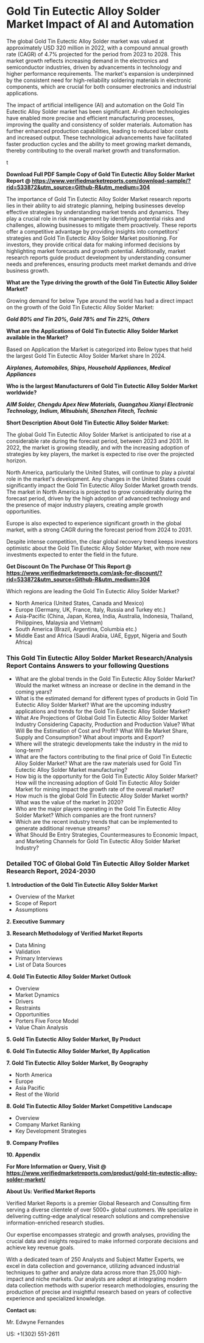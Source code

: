 <meta name="title" content="Global Gold Tin Eutectic Alloy Solder Market Impact of AI and Automation"><meta name="description" content="The global Gold Tin Eutectic Alloy Solder market was valued at approximately USD 320 million in 2022, with a compound annual growth rate (CAGR) of 4.7% projected for t"><meta name="title" content="Gold Tin Eutectic Alloy Solder Market Size, Share, Scope, Trends, Growth, Opportunities, Analysis, Forecast"><h1>Gold Tin Eutectic Alloy Solder Market Impact of AI and Automation</h1><p>The global Gold Tin Eutectic Alloy Solder market was valued at approximately USD 320 million in 2022, with a compound annual growth rate (CAGR) of 4.7% projected for the period from 2023 to 2028. This market growth reflects increasing demand in the electronics and semiconductor industries, driven by advancements in technology and higher performance requirements. The market's expansion is underpinned by the consistent need for high-reliability soldering materials in electronic components, which are crucial for both consumer electronics and industrial applications.</p><p>The impact of artificial intelligence (AI) and automation on the Gold Tin Eutectic Alloy Solder market has been significant. AI-driven technologies have enabled more precise and efficient manufacturing processes, improving the quality and consistency of solder materials. Automation has further enhanced production capabilities, leading to reduced labor costs and increased output. These technological advancements have facilitated faster production cycles and the ability to meet growing market demands, thereby contributing to the overall market growth and transformation.</p>t</p><p id="" class=""><strong>Download Full PDF Sample Copy of Gold Tin Eutectic Alloy Solder Market Report @ <a href="https://www.verifiedmarketreports.com/download-sample/?rid=533872&utm_source=Github-R&utm_medium=304" target="_blank">https://www.verifiedmarketreports.com/download-sample/?rid=533872&utm_source=Github-R&utm_medium=304</a></strong></p><p>The importance of&nbsp;Gold Tin Eutectic Alloy Solder Market research reports lies in their ability to aid strategic planning, helping businesses develop effective strategies by understanding market trends and dynamics. They play a crucial role in risk management by identifying potential risks and challenges, allowing businesses to mitigate them proactively. These reports offer a competitive advantage by providing insights into competitors' strategies and Gold Tin Eutectic Alloy Solder Market positioning. For investors, they provide critical data for making informed decisions by highlighting market forecasts and growth potential. Additionally, market research reports guide product development by understanding consumer needs and preferences, ensuring products meet market demands and drive business growth.</p><p><strong>What are the&nbsp;Type driving the growth of the Gold Tin Eutectic Alloy Solder Market?</strong></p><p id="" class="">Growing demand for below Type around the world has had a direct impact on the growth of the Gold Tin Eutectic Alloy Solder Market:</p><em><strong>Gold 80% and Tin 20%, Gold 78% and Tin 22%, Others</strong></em></p><strong>What are the&nbsp;Applications&nbsp;of Gold Tin Eutectic Alloy Solder Market available in the Market?</strong></p><p id="" class="">Based on Application the Market is categorized into Below types that held the largest Gold Tin Eutectic Alloy Solder Market share In 2024.</p><em><strong>Airplanes, Automobiles, Ships, Household Appliances, Medical Appliances</strong></em></p><strong>Who is the largest Manufacturers of Gold Tin Eutectic Alloy Solder Market worldwide?</strong></p><p><em><strong>AIM Solder, Chengdu Apex New Materials, Guangzhou Xianyi Electronic Technology, Indium, Mitsubishi, Shenzhen Fitech, Technic</strong></em></p><p id="" class=""><strong>Short Description About Gold Tin Eutectic Alloy Solder Market:</strong></p><p>The global Gold Tin Eutectic Alloy Solder Market is anticipated to rise at a considerable rate during the forecast period, between 2023 and 2031. In 2022, the market is growing steadily, and with the increasing adoption of strategies by key players, the market is expected to rise over the projected horizon.</p><p>North America, particularly the United States, will continue to play a pivotal role in the market's development. Any changes in the United States could significantly impact the Gold Tin Eutectic Alloy Solder Market growth trends. The market in North America is projected to grow considerably during the forecast period, driven by the high adoption of advanced technology and the presence of major industry players, creating ample growth opportunities.</p><p>Europe is also expected to experience significant growth in the global market, with a strong CAGR during the forecast period from 2024 to 2031.</p><p>Despite intense competition, the clear global recovery trend keeps investors optimistic about the Gold Tin Eutectic Alloy Solder Market, with more new investments expected to enter the field in the future.</p><p id="" class=""><strong>Get Discount On The Purchase Of This Report @ <a href="https://www.verifiedmarketreports.com/ask-for-discount/?rid=533872&utm_source=Github-R&utm_medium=304" target="_blank">https://www.verifiedmarketreports.com/ask-for-discount/?rid=533872&utm_source=Github-R&utm_medium=304</a></strong></p>Which regions are leading the Gold Tin Eutectic Alloy Solder Market?</p><ul><li>North America (United States, Canada and Mexico)</li><li>Europe (Germany, UK, France, Italy, Russia and Turkey etc.)</li><li>Asia-Pacific (China, Japan, Korea, India, Australia, Indonesia, Thailand, Philippines, Malaysia and Vietnam)</li><li>South America (Brazil, Argentina, Columbia etc.)</li><li>Middle East and Africa (Saudi Arabia, UAE, Egypt, Nigeria and South Africa)</li></ul><h3 id="" class="">This Gold Tin Eutectic Alloy Solder Market Research/Analysis Report Contains Answers to your following Questions</h3><ul><li>What are the global trends in the Gold Tin Eutectic Alloy Solder Market? Would the market witness an increase or decline in the demand in the coming years?</li><li>What is the estimated demand for different types of products in Gold Tin Eutectic Alloy Solder Market? What are the upcoming industry applications and trends for the Gold Tin Eutectic Alloy Solder Market?</li><li>What Are Projections of Global Gold Tin Eutectic Alloy Solder Market Industry Considering Capacity, Production and Production Value? What Will Be the Estimation of Cost and Profit? What Will Be Market Share, Supply and Consumption? What about imports and Export?</li><li>Where will the strategic developments take the industry in the mid to long-term?</li><li>What are the factors contributing to the final price of Gold Tin Eutectic Alloy Solder Market? What are the raw materials used for Gold Tin Eutectic Alloy Solder Market manufacturing?</li><li>How big is the opportunity for the Gold Tin Eutectic Alloy Solder Market? How will the increasing adoption of Gold Tin Eutectic Alloy Solder Market for mining impact the growth rate of the overall market?</li><li>How much is the global Gold Tin Eutectic Alloy Solder Market worth? What was the value of the market In 2020?</li><li>Who are the major players operating in the Gold Tin Eutectic Alloy Solder Market? Which companies are the front runners?</li><li>Which are the recent industry trends that can be implemented to generate additional revenue streams?</li><li>What Should Be Entry Strategies, Countermeasures to Economic Impact, and Marketing Channels for Gold Tin Eutectic Alloy Solder Market Industry?</li></ul><h3 id="" class="">Detailed TOC of Global Gold Tin Eutectic Alloy Solder Market Research Report, 2024-2030</h3><p id="" class=""><strong>1. Introduction of the Gold Tin Eutectic Alloy Solder Market</strong></p><ul><li>Overview of the Market</li><li>Scope of Report</li><li>Assumptions</li></ul><p id="" class=""><strong>2. Executive Summary</strong></p><p id="" class=""><strong>3. Research Methodology of Verified Market Reports</strong></p><ul><li>Data Mining</li><li>Validation</li><li>Primary Interviews</li><li>List of Data Sources</li></ul><p id="" class=""><strong>4. Gold Tin Eutectic Alloy Solder Market Outlook</strong></p><ul><li>Overview</li><li>Market Dynamics</li><li>Drivers</li><li>Restraints</li><li>Opportunities</li><li>Porters Five Force Model</li><li>Value Chain Analysis</li></ul><p id="" class=""><strong>5. Gold Tin Eutectic Alloy Solder Market, By Product</strong></p><p id="" class=""><strong>6. Gold Tin Eutectic Alloy Solder Market, By Application</strong></p><p id="" class=""><strong>7. Gold Tin Eutectic Alloy Solder Market, By Geography</strong></p><ul><li>North America</li><li>Europe</li><li>Asia Pacific</li><li>Rest of the World</li></ul><p id="" class=""><strong>8. Gold Tin Eutectic Alloy Solder Market Competitive Landscape</strong></p><ul><li>Overview</li><li>Company Market Ranking</li><li>Key Development Strategies</li></ul><p id="" class=""><strong>9. Company Profiles</strong></p><p id="" class=""><strong>10. Appendix</strong></p><p id="" class=""><strong>For More Information or Query, Visit @ <a href="https://www.verifiedmarketreports.com/product/gold-tin-eutectic-alloy-solder-market/" target="_blank">https://www.verifiedmarketreports.com/product/gold-tin-eutectic-alloy-solder-market/</a></strong></p><p id="" class=""><strong>About Us: Verified Market Reports</strong></p><p id="" class="">Verified Market Reports is a premier Global Research and Consulting firm serving a diverse clientele of over 5000+ global customers. We specialize in delivering cutting-edge analytical research solutions and comprehensive information-enriched research studies.</p><p id="" class="">Our expertise encompasses strategic and growth analyses, providing the crucial data and insights required to make informed corporate decisions and achieve key revenue goals.</p><p id="" class="">With a dedicated team of 250 Analysts and Subject Matter Experts, we excel in data collection and governance, utilizing advanced industrial techniques to gather and analyze data across more than 25,000 high-impact and niche markets. Our analysts are adept at integrating modern data collection methods with superior research methodologies, ensuring the production of precise and insightful research based on years of collective experience and specialized knowledge.</p><p id="" class=""><strong>Contact us:</strong></p><p id="" class="">Mr. Edwyne Fernandes</p><p id="" class="">US: +1(302) 551-2611</p>